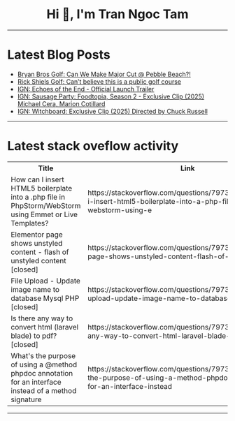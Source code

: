 <h1 align="center">Hi 👋, I'm Tran Ngoc Tam</h1>

---

# Latest Blog Posts 
<!-- BLOG-POST-LIST:START -->
- [Bryan Bros Golf: Can We Make Major Cut @ Pebble Beach?!](https://dev.to/youtube_golf/bryan-bros-golf-can-we-make-major-cut-pebble-beach-79n)
- [Rick Shiels Golf: Can’t believe this is a public golf course](https://dev.to/youtube_golf/rick-shiels-golf-cant-believe-this-is-a-public-golf-course-2528)
- [IGN: Echoes of the End - Official Launch Trailer](https://dev.to/gg_news/ign-echoes-of-the-end-official-launch-trailer-44bi)
- [IGN: Sausage Party: Foodtopia, Season 2 - Exclusive Clip &lpar;2025&rpar; Michael Cera, Marion Cotillard](https://dev.to/gg_news/ign-sausage-party-foodtopia-season-2-exclusive-clip-2025-michael-cera-marion-cotillard-dc9)
- [IGN: Witchboard: Exclusive Clip &lpar;2025&rpar; Directed by Chuck Russell](https://dev.to/gg_news/ign-witchboard-exclusive-clip-2025-directed-by-chuck-russell-2046)
<!-- BLOG-POST-LIST:END -->

---

# Latest stack oveflow activity
<table>
  <tr><th>Title</th><th>Link</th></tr>
  <!-- STACKOVERFLOW:START --><tr><td>How can I insert HTML5 boilerplate into a .php file in PhpStorm/WebStorm using Emmet or Live Templates?</td><td>https://stackoverflow.com/questions/79733368/how-can-i-insert-html5-boilerplate-into-a-php-file-in-phpstorm-webstorm-using-e</td></tr><tr><td>Elementor page shows unstyled content - flash of unstyled content [closed]</td><td>https://stackoverflow.com/questions/79733303/elementor-page-shows-unstyled-content-flash-of-unstyled-content</td></tr><tr><td>File Upload - Update image name to database Mysql PHP [closed]</td><td>https://stackoverflow.com/questions/79732830/file-upload-update-image-name-to-database-mysql-php</td></tr><tr><td>Is there any way to convert html &lpar;laravel blade&rpar; to pdf? [closed]</td><td>https://stackoverflow.com/questions/79732772/is-there-any-way-to-convert-html-laravel-blade-to-pdf</td></tr><tr><td>What&#39;s the purpose of using a @method phpdoc annotation for an interface instead of a method signature</td><td>https://stackoverflow.com/questions/79732609/whats-the-purpose-of-using-a-method-phpdoc-annotation-for-an-interface-instead</td></tr><!-- STACKOVERFLOW:END -->
</table>

---


